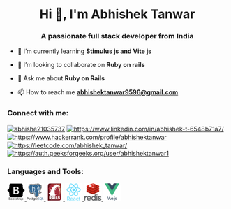 <h1 align="center">Hi 👋, I'm Abhishek Tanwar</h1>
<h3 align="center">A passionate full stack developer from India</h3>

- 🌱 I’m currently learning **Stimulus js and Vite js**

- 👯 I’m looking to collaborate on **Ruby on rails**

- 💬 Ask me about **Ruby on Rails**

- 📫 How to reach me **abhishektanwar9596@gmail.com**

<h3 align="left">Connect with me:</h3>
<p align="left">
<a href="https://twitter.com/abhishe21035737" target="blank"><img align="center" src="https://raw.githubusercontent.com/rahuldkjain/github-profile-readme-generator/master/src/images/icons/Social/twitter.svg" alt="abhishe21035737" height="30" width="40" /></a>
<a href="https://linkedin.com/in/https://www.linkedin.com/in/abhishek-t-6548b71a7/" target="blank"><img align="center" src="https://raw.githubusercontent.com/rahuldkjain/github-profile-readme-generator/master/src/images/icons/Social/linked-in-alt.svg" alt="https://www.linkedin.com/in/abhishek-t-6548b71a7/" height="30" width="40" /></a>
<a href="https://www.hackerrank.com/https://www.hackerrank.com/profile/abhishektanwar" target="blank"><img align="center" src="https://raw.githubusercontent.com/rahuldkjain/github-profile-readme-generator/master/src/images/icons/Social/hackerrank.svg" alt="https://www.hackerrank.com/profile/abhishektanwar" height="30" width="40" /></a>
<a href="https://www.leetcode.com/https://leetcode.com/abhishek_tanwar/" target="blank"><img align="center" src="https://raw.githubusercontent.com/rahuldkjain/github-profile-readme-generator/master/src/images/icons/Social/leet-code.svg" alt="https://leetcode.com/abhishek_tanwar/" height="30" width="40" /></a>
<a href="https://auth.geeksforgeeks.org/user/https://auth.geeksforgeeks.org/user/abhishektanwar1" target="blank"><img align="center" src="https://raw.githubusercontent.com/rahuldkjain/github-profile-readme-generator/master/src/images/icons/Social/geeks-for-geeks.svg" alt="https://auth.geeksforgeeks.org/user/abhishektanwar1" height="30" width="40" /></a>
</p>

<h3 align="left">Languages and Tools:</h3>
<p align="left"> <a href="https://getbootstrap.com" target="_blank" rel="noreferrer"> <img src="https://raw.githubusercontent.com/devicons/devicon/master/icons/bootstrap/bootstrap-plain-wordmark.svg" alt="bootstrap" width="40" height="40"/> </a> <a href="https://www.postgresql.org" target="_blank" rel="noreferrer"> <img src="https://raw.githubusercontent.com/devicons/devicon/master/icons/postgresql/postgresql-original-wordmark.svg" alt="postgresql" width="40" height="40"/> </a> <a href="https://rubyonrails.org" target="_blank" rel="noreferrer"> <img src="https://raw.githubusercontent.com/devicons/devicon/master/icons/rails/rails-original-wordmark.svg" alt="rails" width="40" height="40"/> </a> <a href="https://reactjs.org/" target="_blank" rel="noreferrer"> <img src="https://raw.githubusercontent.com/devicons/devicon/master/icons/react/react-original-wordmark.svg" alt="react" width="40" height="40"/> </a> <a href="https://redis.io" target="_blank" rel="noreferrer"> <img src="https://raw.githubusercontent.com/devicons/devicon/master/icons/redis/redis-original-wordmark.svg" alt="redis" width="40" height="40"/> </a> <a href="https://vuejs.org/" target="_blank" rel="noreferrer"> <img src="https://raw.githubusercontent.com/devicons/devicon/master/icons/vuejs/vuejs-original-wordmark.svg" alt="vuejs" width="40" height="40"/> </a> </p>
